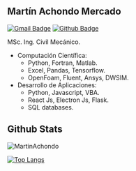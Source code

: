 
<h2>Martín Achondo Mercado</h2>

[![Gmail Badge](https://img.shields.io/badge/-martin.achondom@gmail.com-c14438?style=flat&logo=Gmail&logoColor=white&link=mailto:martin.achondom@gmail.com)](mailto:martin.achondom@gmail.com) [![Github Badge](https://img.shields.io/badge/-MartinAchondo-grey?style=flat&logo=github&logoColor=white&link=https://github.com/MartinAchondo/)](https://www.github.com/MartinAchondo/) 

MSc. Ing. Civil Mecánico.

<ul>
  <li> Computación Científica: 
    <ul>
      <li> Python, Fortran, Matlab.
      <li> Excel, Pandas, Tensorflow.
      <li> OpenFoam, Fluent, Ansys, DWSIM.
    </ul>
<li> Desarrollo de Aplicaciones: 
    <ul>
      <li> Python, Javascript, VBA.
      <li> React Js, Electron Js, Flask.
      <li> SQL databases.
    </ul> 
</ul>

<!-- <p align='left'> Más información en mi curriculum <a href='https://github.com/MartinAchondo/MartinAchondo/blob/main/CV.pdf' target=_blank><u>aquí</u>.</a></p> -->

## Github Stats

<p align=left> <img src=https://komarev.com/ghpvc/?username=MartinAchondo alt=MartinAchondo /> </p>

<!--[![Github stats](https://github-readme-stats.vercel.app/api?username=MartinAchondo&theme=tokyonight&include_all_commits=true)
](https://github.com/MartinAchondo/github-readme-stats)-->

[![Top Langs](https://github-readme-stats.vercel.app/api/top-langs/?username=MartinAchondo&layout=compact&theme=tokyonight&langs_count=5)
](https://github.com/MartinAchondo/github-readme-stats)


 
